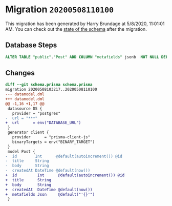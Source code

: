 # Migration `20200508110100`

This migration has been generated by Harry Brundage at 5/8/2020, 11:01:01 AM.
You can check out the [state of the schema](./schema.prisma) after the migration.

## Database Steps

```sql
ALTER TABLE "public"."Post" ADD COLUMN "metafields" jsonb  NOT NULL DEFAULT '{}';
```

## Changes

```diff
diff --git schema.prisma schema.prisma
migration 20200508103217..20200508110100
--- datamodel.dml
+++ datamodel.dml
@@ -1,16 +1,17 @@
 datasource DS {
   provider = "postgres"
-  url = "***"
+  url      = env("DATABASE_URL")
 }
 generator client {
   provider      = "prisma-client-js"
   binaryTargets = env("BINARY_TARGET")
 }
 model Post {
-  id        Int      @default(autoincrement()) @id
-  title     String
-  body      String
-  createdAt DateTime @default(now())
+  id         Int      @default(autoincrement()) @id
+  title      String
+  body       String
+  createdAt  DateTime @default(now())
+  metafields Json     @default("'{}'")
 }
```



